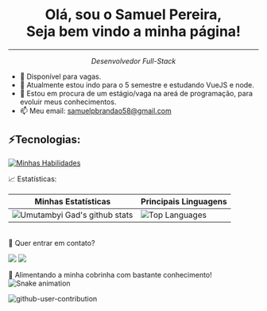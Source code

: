 <div align="center"> <h1> 
  Olá, sou o Samuel Pereira, <br> Seja bem vindo a minha página!</h1>
</div>
<hr>

<em > <p align="center">Desenvolvedor Full-Stack</p> </em>


- 🔭 Disponível para vagas.
- 🌱 Atualmente estou indo para o 5 semestre e estudando VueJS e node.
- 🤔 Estou em procura de um estágio/vaga na areá de programação, para evoluir meus conhecimentos.
- 📫 Meu email: samuelpbrandao58@gmail.com

</div>
  <div style="display: inline_block">
     <h2>⚡Tecnologias:</h2>
  
  
  [![Minhas Habilidades](https://skillicons.dev/icons?i=html,css,javascript,vuejs,php,java,python,oracle)](https://skillicons.dev)
  
</div>

<div align="left">
📈 Estatísticas:

  
  | Minhas Estatísticas                                                                                                                                                            | Principais Linguagens                                                                                                                                                                     |
| ------------------------------------------------------------------------------------------------------------------------------------------------------------------------ | ---------------------------------------------------------------------------------------------------------------------------------------------------------------------------------- |
| ![Umutambyi Gad's github stats](https://github-readme-stats.vercel.app/api?username=SamuelPereiraBrandao&show_icons=true&hide_border=true&count_private=true&theme=jolly) | ![Top Languages](https://github-readme-stats.vercel.app/api/top-langs/?username=SamuelPereiraBrandao&langs_count=10&count_private=true&hide_border=true&theme=jolly&layout=compact) |

  
  

  <br>
<div>
💬 Quer entrar em contato?
  <br>

  
  
  <a href="https://api.whatsapp.com/send/?phone=%2B5511981175506&text&app_absent=0" target="_blank"><img src="https://img.shields.io/badge/WhatsApp-25D366?style=for-the-badge&logo=whatsapp&logoColor=white" target="_blank"></a>
  <a href = "mailto:samuelpbrandao58@gmail.com"><img src="https://img.shields.io/badge/-Gmail-%23333?style=for-the-badge&logo=gmail&logoColor=white" target="_blank"></a>
</div>



  🐍 Alimentando a minha cobrinha com bastante conhecimento!
  ![Snake animation](https://github.com/SamuelPereiraBrandao/SamuelPereiraBrandao/blob/output/github-contribution-grid-snake.svg)
  
  
  
  
  ![github-user-contribution](https://user-images.githubusercontent.com/68374407/172689109-5d7036f1-1f02-4c26-b8e2-40cb04aaf53a.svg)

